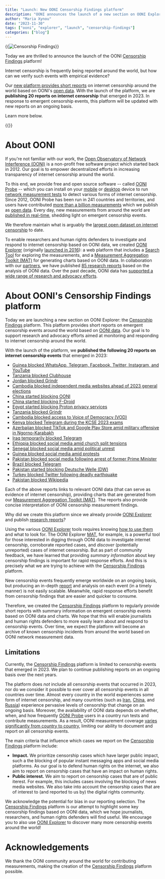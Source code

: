 ```yaml
---
title: "Launch: New OONI Censorship Findings platform"
description: "OONI announces the launch of a new section on OONI Explorer: the Censorship Findings platform."
author: "Maria Xynou"
date: "2023-11-30"
tags: ["ooni", "explorer", "launch", "censorship-findings"]
categories: ["blog"]
---
```


{{<img src="images/image1.png" title="Censorship Findings" alt="Censorship Findings">}}

Today we are thrilled to announce the launch of the OONI [Censorship
Findings](https://explorer.ooni.org/findings) platform!

Internet censorship is frequently being reported around the world, but
how can we verify such events with empirical evidence?

Our [new platform provides short reports](https://explorer.ooni.org/findings) on internet censorship around the world based on OONI's [open data](https://ooni.org/data/). With the launch of the platform, we are **publishing 20 reports on internet censorship** that emerged in 2023. In response to emergent censorship events, this
platform will be updated with new reports on an ongoing basis.

Learn more below.

{{<table-of-contents>}}

# About OONI

If you're not familiar with our work, the [Open Observatory of Network
Interference (OONI)](https://ooni.org/) is a non-profit
free software project which started back in 2012. Our goal is to empower
decentralized efforts in increasing transparency of internet censorship
around the world.

To this end, we provide free and open source software -- called [OONI
Probe](https://ooni.org/install/) -- which you can install
on your [mobile](https://ooni.org/install/mobile) or
[desktop](https://ooni.org/install/desktop) device to run
[network measurement tests](https://ooni.org/nettest/) to
detect various forms of internet censorship. Since 2012, OONI Probe has
been run in 241 countries and territories, and users have contributed
[more than a billion measurements](https://explorer.ooni.org/) which we publish
as [open data](https://ooni.org/data/). Every day, new
measurements from around the world are [published in real-time](https://explorer.ooni.org/search), shedding
light on emergent censorship events.

We therefore maintain what is arguably the [largest open dataset on internet censorship](https://explorer.ooni.org/) to date.

To enable researchers and human rights defenders to investigate and
respond to internet censorship based on OONI data, we created [OONI Explorer](https://explorer.ooni.org/) (originally [launched in 2016](https://blog.torproject.org/ooni-explorer-censorship-and-other-network-anomalies-around-world/)):
a web platform that includes a [Search Tool](https://explorer.ooni.org/search) for exploring the measurements, and a [Measurement Aggregation Toolkit (MAT)](https://explorer.ooni.org/chart/mat) for generating
charts based on OONI data. In collaboration with our
[partners](https://ooni.org/partners), we have published
[85 research reports](https://ooni.org/reports/) based on
the analysis of OONI data. Over the past decade, OONI data has
[supported a wide range of research and advocacy efforts](https://ooni.org/post/highlights-10-years-of-ooni/#community-use-of-ooni-data).

# About OONI's Censorship Findings platform

Today we are launching a new section on OONI Explorer: the [Censorship Findings](https://explorer.ooni.org/findings) platform.
This platform provides short reports on emergent censorship events
around the world based on [OONI data](https://ooni.org/data/). Our goal is to support
research and advocacy efforts aimed at monitoring and responding to
internet censorship around the world.

With the launch of the platform, we **published the following 20 reports on internet censorship events** that emerged in 2023:

* [Guinea blocked WhatsApp, Telegram, Facebook, Twitter, Instagram, and YouTube](https://explorer.ooni.org/findings/296303006301)
* [Tanzania blocked Clubhouse](https://explorer.ooni.org/findings/185407756401)
* [Jordan blocked Grindr](https://explorer.ooni.org/findings/179818906201)
* [Cambodia blocked independent media websites ahead of 2023 general elections](https://explorer.ooni.org/findings/373150675601)
* [China started blocking OONI](https://explorer.ooni.org/findings/57494519801)
* [China started blocking F-Droid](https://explorer.ooni.org/findings/206551055901)
* [Egypt started blocking Proton privacy services](https://explorer.ooni.org/findings/18597244501)
* [Tanzania blocked Grindr](https://explorer.ooni.org/findings/203466718601)
* [Cambodia blocked access to Voice of Democracy (VOD)](https://explorer.ooni.org/fndings/382061061001)
* [Kenya blocked Telegram during the KCSE 2023 exams](https://explorer.ooni.org/fndings/228466228201)
* [Azerbaijan blocked TikTok and Google Play Store amid military offensive in Ngorno-Karabakh](https://explorer.ooni.org/findings/67768606801)
* [Iraq temporarily blocked Telegram](https://explorer.ooni.org/findings/64077907701)
* [Ethiopia blocked social media amid church split tensions](https://eplorer.ooni.org/findings/186069533301)
* [Senegal blocked social media amid political unrest](https://explorer.ooni.org/fndings/25060018801)
* [Guinea blocked social media amid protests](https://explorer.ooni.org/findings/34000980901)
* [Pakistan blocked social media following arrest of former Prime Minister](https://eplorer.ooni.org/findings/300902917301)
* [Brazil blocked Telegram](https://explorer.ooni.org/findings/76657383201)
* [Pakistan started blocking Deutsche Welle (DW)](https://explorer.ooni.org/findings/7767321701)
* [Turkey blocked Twitter following deadly earthquake](https://explorer.ooni.org/fndings/279627325801)
* [Pakistan blocked Wikipedia](https://explorer.ooni.org/findings/352315080001)

Each of the above reports links to relevant OONI data (that can serve as
evidence of internet censorship), providing charts that are generated
from our [Measurement Aggregation Toolkit (MAT)](https://explorer.ooni.org/chart/mat). The reports
also provide concise interpretation of OONI censorship measurement
findings.

Why did we create this platform since we already provide [OONI Explorer](https://explorer.ooni.org/) and publish [research reports](https://ooni.org/reports/)?

Using the various [OONI Explorer](https://explorer.ooni.org/) tools requires
knowing [how to use them](https://ooni.org/support/ooni-explorer/) and what to
look for. The OONI Explorer [MAT](https://explorer.ooni.org/chart/mat), for example,
is a powerful tool for those interested in digging through OONI data to
investigate internet censorship, corroborate reported cases, and
*discover* (potentially unreported) cases of internet censorship. But as
part of community feedback, we have learned that providing *summary
information* about key censorship findings is important for rapid
response efforts. And this is precisely what we are trying to achieve
with the [Censorship Findings](https://explorer.ooni.org/findings) platform.

New censorship events frequently emerge worldwide on an ongoing basis,
but producing an in-depth
[report](https://ooni.org/reports/) and analysis on each
event (in a timely manner) is not easily scalable. Meanwhile, rapid
response efforts benefit from censorship findings that are easier and
quicker to consume.

Therefore, we created the [Censorship Findings](https://explorer.ooni.org/findings) platform to
regularly provide short reports with summary information on emergent
censorship events based on OONI data and charts. We hope that this will
enable journalists and human rights defenders to more easily learn about
and respond to censorship events. Over time, we expect the platform will
become an archive of known censorship incidents from around the world
based on OONI network measurement data.

## Limitations

Currently, the [Censorship Findings](https://explorer.ooni.org/findings) platform is
limited to censorship events that emerged in 2023. We plan to continue
publishing reports on an ongoing basis over the next years.

The platform does *not* include all censorship events that occurred in
2023, nor do we consider it possible to ever cover all censorship events
in all countries over time. Almost every country in the world
experiences some form of internet censorship, and many countries (such
as [Iran](https://explorer.ooni.org/country/IR),
[China](https://explorer.ooni.org/country/CN), and
[Russia](https://explorer.ooni.org/country/RU)) experience
pervasive levels of censorship that change on an ongoing basis.
Moreover, the availability of OONI data depends on whether, when, and
how frequently [OONI Probe](https://ooni.org/install/)
users in a country run tests and contribute measurements. As a result,
OONI measurement coverage [varies significantly from country to country](https://explorer.ooni.org/countries), limiting our
ability to document and report on all censorship events.

The main criteria that influence which cases we report on the
[Censorship Findings](https://explorer.ooni.org/findings)
platform include:

* **Impact.** We prioritize censorship cases which have larger public impact, such a the blocking of popular instant messaging apps and social media platforms. As our goal is to defend human rights on the internet, we also aim to report on censorship cases that have an impact on human rights.
* **Public interest.** We aim to report on censorship cases that are of public iterest. For example, this includes cases involving the blocking of news media websites. We also take into account the censorship cases that are of interest to (and reported to us by) the digital rights community.

We acknowledge the potential for bias in our reporting selection. The
[Censorship Findings](https://explorer.ooni.org/findings)
platform is our attempt to highlight some key censorship findings based
on OONI data, which we hope journalists, researchers, and human rights
defenders will find useful. We encourage you to also use [OONI Explorer](https://explorer.ooni.org/search) to discover
many more censorship events around the world!

# Acknowledgements

We thank the OONI community around the world for contributing
measurements, making the creation of the [Censorship Findings](https://explorer.ooni.org/findings) platform
possible.
